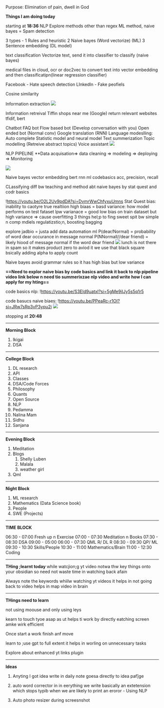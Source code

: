 Purpose: Elimination of pain, dwell in God

**Things I am doing today**

starting at **18:36**
NLP
Explore methods other than regex
ML method, naive bayes = Spam detection

3 types -
	1 Rules and heuristic
	2 Naive bayes (Word vectorize) (ML)
	3 Sentence embedding (DL model)

text classification
	Vectorize text, send it into classifier to classify (naive bayes)

medical files in cloud, ocr or doc2vec to convert text into vector embedding and then classificatipn(linear regression classifier)

Facebook - Hate speech detection
LInkedIn - Fake peofiels

Cosine similarity


Information extraction
![](/ZettleKasten/Unsorted/Attachment/Pasted_image_20250909185455.png)

Information retreival
Tiffin shops near me (Google)
return relevant websites
tfidif, bert

Chatbot
	FAQ bot
	Flow based bot (Develop conversation with you)
	Open ended bot (Normal conv)
Google translation (RNN)
Language modeslling: Auto complete
Statistic model and neural model
Text summerization 
Topic modelling (Retreive abstract topics)
Voice assistant
![](/ZettleKasten/Unsorted/Attachment/Pasted_image_20250909190015.png)

NLP PIPELINE
**Data acquisation=> data cleaning => modeling => deploying => Monitoring

![](/ZettleKasten/Unsorted/Attachment/Pasted_image_20250909192349.png)

Naive bayes
vector embedding
bert
rnn 
ml codebasics
acc, precision, recall

CLassifying diff bw teaching and method abt naive bayes by stat quest and codr basics

!https://youtu.be/O2L2Uv9pdDA?si=DvmrWwChfyxuUmns
Stat Quest
bias: inability to caotyre true realtiion 
high biaas = basd
variance: how model performs on test fataset
lpw varianace = good
	low bias on train dataset but high variance => cause overfitting
3 things hel;p to fing sweet spit bw simple n comp mdiels regulatizstio;n, boosting bagging 

explore jadbio = justa add data automation ml
P(dear/Normal) = probability of word dear occurance in message normal
P(NNormall//dear friend) = likely hiood  of message normal if the word dear friend
![](/ZettleKasten/Unsorted/Attachment/Screenshot_20250909_202009.png)
lunch is not there in spam so it makes product zero to aviod it we use that black square bsically adding alpha to apply count

Naive bayes avoid grammar rules so it has high bias but low variance

**==Need to explor naive bias by code basics and link it back to nlp pipeline video link below n need tio summerixzae nlp video and write how I can apply for my hting==**

code basics nlp:
!https://youtu.be/S3EId9uatxI?si=5gMe9iIJy5s5q1r5

code basucs naive biaes:
!https://youtu.be/PPeaRc-r1OI?si=JRw7sRp3vP3ypu2i
![](/ZettleKasten/Unsorted/Attachment/NLP_Concepts_in_structured_way|NLP)

stopping at **20:48**

---
**Morning Block**
1) Ikigai
2) DSA
---
**College Block**
1) DL research
2) API
3) Classes
4) DSA/Code Forces
5) Philosophy
6) Quants
7) Open Source
8) NLP
9) Pedamma
10) Nalina Mam
11) Sidhu
12) Sanjana
---
**Evening Block**
1) Meditation
2) Blogs
	1) Shelly Luben
	2) Malala
	3) weather girl
3) Qml
---
**Night Block**
1) ML research
2) Mathematics (Data Science book)
3) People 
4) SWE (Projects)
---
**TIME BLOCK**

06:30 - 07:00   Fresh up n Exercise
07:00 - 07:30   Meditation n Books
07:30 - 08:30   DSA
09:00 - 05:00
06:00 - 07:30   QML R/ DL R
08:30 - 09:30   QP/ ML 
09:30 - 10:30   Skills/People
10:30 - 11:00   Mathematics/Brain
11:00 - 12:30   Coding

---

**THing ;learnt today**
while watcjion;g yt video notwa thw key things onto your obsidian so need not waste time in watching back afain

Always note the keywords whiilw watching yt videos it helps in not going back to video
helps in map video in brain



---

**THings need to learn**

not using moouse and only using leys

kearn to touch tyoe asap as ut helps ti work by directly eatching screen amke wirk efficient

Once start a work finish anf move

learn to ;use gpt to full extent it helps in worling on unnecessary tasks

Explore about enhanced yt links plugin

---
**Ideas**
1) Anyting I got idea write in daily note  goesa directly to idea paf]ge

2) auto word corrector in in eerything we write basically  an extetension which stops typib when we are likely to print an eroror - Using NLP

3) Auto photo resizer during screesnshot